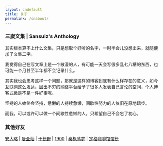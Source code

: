 ```yaml
---
layout: cndefault
title: 关于
permalink: /cnabout/
---
```


### 三嵗文集 | Sansuiz's Anthology

其实根本算不上什么文集，只是想取个好听的名字，一时半会儿没想出来，就随便加了文集二字。

我觉得自己在写文章上是一个散漫的人，有可能一天会写很多乱七八糟的东西，也可能一个月甚至半年都不会记录什么。

其实我也会思考这样一个问题，那就是这样的博客到底有什么样存在的意义，如今互联网这么发达，层出不穷的网络平台给予了很多人发表自己言论的空间，个人博客式微是不是一件好事呢。

坚持的人始终会坚持，惫懒的人持续惫懒，间歇性努力的人依旧在原地踏步。

而我，可以或许可以做一个间歇性惫懒的人，只希望自己不会忘了初心。


### 其他好友

[安大略](http://www.anandalue.com/) \| 
[曼亚灿](https://manyacan.com/) \| 
[于长野](https://rabithua.club/) \| 
[1900](http://1900.live/) \| 
[秦枫鸢梦](https://blog.zwying.com/) \| 
[定格咖啡馆馆长](https://kaix.in/) 